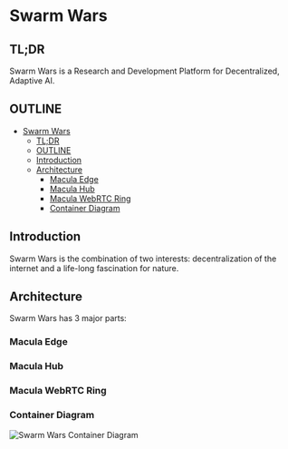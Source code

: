 # Swarm Wars

## TL;DR

Swarm Wars is a Research and Development Platform for Decentralized, Adaptive AI.

## OUTLINE

- [Swarm Wars](#swarm-wars)
  - [TL;DR](#tldr)
  - [OUTLINE](#outline)
  - [Introduction](#introduction)
  - [Architecture](#architecture)
    - [Macula Edge](#macula-edge)
    - [Macula Hub](#macula-hub)
    - [Macula WebRTC Ring](#macula-webrtc-ring)
    - [Container Diagram](#container-diagram)

## Introduction

Swarm Wars is the combination of two interests: decentralization of the internet and a life-long fascination for nature.

## Architecture

Swarm Wars has 3 major parts:

### Macula Edge

### Macula Hub

### Macula WebRTC Ring

### Container Diagram

![Swarm Wars Container Diagram](architecture/swai-container.png)
